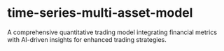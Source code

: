 # time-series-multi-asset-model
A comprehensive quantitative trading model integrating financial metrics with AI-driven insights for enhanced trading strategies.
